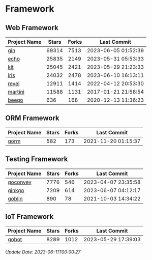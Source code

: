 # Framework

## Web Framework
| Project Name | Stars | Forks | Last Commit |
| ------------ | ----- | ----- | ----------- |
| [gin](https://github.com/gin-gonic/gin) | 69314 | 7513 | 2023-06-05 01:52:39 |
| [echo](https://github.com/labstack/echo) | 25835 | 2149 | 2023-05-31 05:53:33 |
| [kit](https://github.com/go-kit/kit) | 25045 | 2421 | 2023-05-29 21:23:33 |
| [iris](https://github.com/kataras/iris) | 24032 | 2478 | 2023-06-10 16:13:11 |
| [revel](https://github.com/revel/revel) | 12911 | 1414 | 2022-04-12 20:53:30 |
| [martini](https://github.com/go-martini/martini) | 11588 | 1131 | 2017-01-21 21:58:54 |
| [beego](https://github.com/astaxie/beego) | 636 | 168 | 2020-12-13 11:36:23 |

## ORM Framework
| Project Name | Stars | Forks | Last Commit |
| ------------ | ----- | ----- | ----------- |
| [gorm](https://github.com/jinzhu/gorm) | 582 | 173 | 2021-11-20 01:15:37 |

## Testing Framework
| Project Name | Stars | Forks | Last Commit |
| ------------ | ----- | ----- | ----------- |
| [goconvey](https://github.com/smartystreets/goconvey) | 7776 | 546 | 2023-04-07 23:35:58 |
| [ginkgo](https://github.com/onsi/ginkgo) | 7209 | 614 | 2023-06-07 04:12:17 |
| [goblin](https://github.com/franela/goblin) | 890 | 78 | 2021-10-03 14:34:22 |

## IoT Framework
| Project Name | Stars | Forks | Last Commit |
| ------------ | ----- | ----- | ----------- |
| [gobot](https://github.com/hybridgroup/gobot) | 8289 | 1012 | 2023-05-29 17:39:03 |

*Update Date: 2023-06-11T00:00:27*